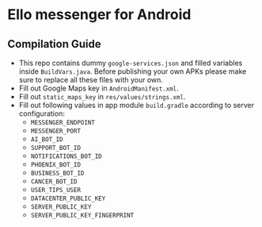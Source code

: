 # Ello messenger for Android

## Compilation Guide

- This repo contains dummy `google-services.json` and filled variables inside `BuildVars.java`. Before publishing your own APKs please make sure to replace all these files with your own.
- Fill out Google Maps key in `AndroidManifest.xml`.
- Fill out `static_maps_key` in `res/values/strings.xml`.
- Fill out following values in app module `build.gradle` according to server configuration:
  - `MESSENGER_ENDPOINT`
  - `MESSENGER_PORT`
  - `AI_BOT_ID`
  - `SUPPORT_BOT_ID`
  - `NOTIFICATIONS_BOT_ID`
  - `PHOENIX_BOT_ID`
  - `BUSINESS_BOT_ID`
  - `CANCER_BOT_ID`
  - `USER_TIPS_USER`
  - `DATACENTER_PUBLIC_KEY`
  - `SERVER_PUBLIC_KEY`
  - `SERVER_PUBLIC_KEY_FINGERPRINT`
